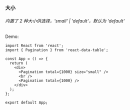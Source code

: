 ### 大小

###### 内置了 2 种大小供选择，'small' | 'default'，默认为 'default'

Demo:

```tsx
import React from 'react';
import { Pagination } from 'react-data-table';

const App = () => {
  return (
    <div>
      <Pagination total={1000} size="small" />
      <br />
      <Pagination total={1000} />
    </div>
  );
};

export default App;
```

